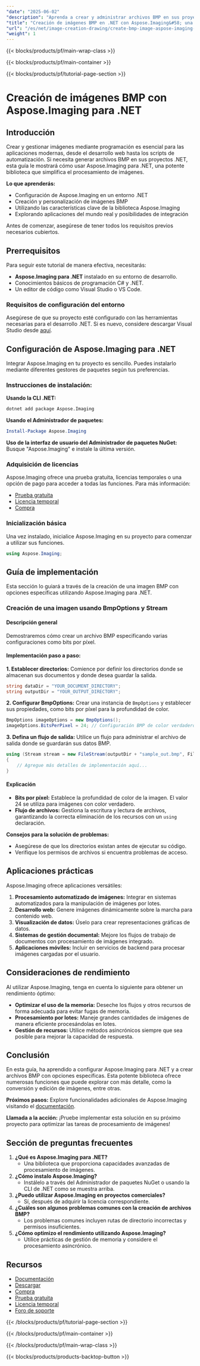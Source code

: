 ```yaml
---
"date": "2025-06-02"
"description": "Aprenda a crear y administrar archivos BMP en sus proyectos .NET con la biblioteca Aspose.Imaging. Esta guía abarca la configuración, la personalización y las aplicaciones prácticas."
"title": "Creación de imágenes BMP en .NET con Aspose.Imaging&#58; una guía completa"
"url": "/es/net/image-creation-drawing/create-bmp-image-aspose-imaging-dotnet/"
"weight": 1
---
```


{{< blocks/products/pf/main-wrap-class >}}

{{< blocks/products/pf/main-container >}}

{{< blocks/products/pf/tutorial-page-section >}}
# Creación de imágenes BMP con Aspose.Imaging para .NET

## Introducción
Crear y gestionar imágenes mediante programación es esencial para las aplicaciones modernas, desde el desarrollo web hasta los scripts de automatización. Si necesita generar archivos BMP en sus proyectos .NET, esta guía le mostrará cómo usar Aspose.Imaging para .NET, una potente biblioteca que simplifica el procesamiento de imágenes.

**Lo que aprenderás:**
- Configuración de Aspose.Imaging en un entorno .NET
- Creación y personalización de imágenes BMP
- Utilizando las características clave de la biblioteca Aspose.Imaging
- Explorando aplicaciones del mundo real y posibilidades de integración

Antes de comenzar, asegúrese de tener todos los requisitos previos necesarios cubiertos.

## Prerrequisitos
Para seguir este tutorial de manera efectiva, necesitarás:
- **Aspose.Imaging para .NET** instalado en su entorno de desarrollo.
- Conocimientos básicos de programación C# y .NET.
- Un editor de código como Visual Studio o VS Code.

### Requisitos de configuración del entorno
Asegúrese de que su proyecto esté configurado con las herramientas necesarias para el desarrollo .NET. Si es nuevo, considere descargar Visual Studio desde [aquí](https://visualstudio.microsoft.com/).

## Configuración de Aspose.Imaging para .NET
Integrar Aspose.Imaging en tu proyecto es sencillo. Puedes instalarlo mediante diferentes gestores de paquetes según tus preferencias.

### Instrucciones de instalación:

**Usando la CLI .NET:**
```bash
dotnet add package Aspose.Imaging
```

**Usando el Administrador de paquetes:**
```powershell
Install-Package Aspose.Imaging
```

**Uso de la interfaz de usuario del Administrador de paquetes NuGet:**
Busque "Aspose.Imaging" e instale la última versión.

### Adquisición de licencias
Aspose.Imaging ofrece una prueba gratuita, licencias temporales o una opción de pago para acceder a todas las funciones. Para más información:
- [Prueba gratuita](https://releases.aspose.com/imaging/net/)
- [Licencia temporal](https://purchase.aspose.com/temporary-license/)
- [Compra](https://purchase.aspose.com/buy)

### Inicialización básica
Una vez instalado, inicialice Aspose.Imaging en su proyecto para comenzar a utilizar sus funciones.
```csharp
using Aspose.Imaging;
```

## Guía de implementación
Esta sección lo guiará a través de la creación de una imagen BMP con opciones específicas utilizando Aspose.Imaging para .NET. 

### Creación de una imagen usando BmpOptions y Stream
#### Descripción general
Demostraremos cómo crear un archivo BMP especificando varias configuraciones como bits por píxel.

#### Implementación paso a paso:
**1. Establecer directorios:**
Comience por definir los directorios donde se almacenan sus documentos y donde desea guardar la salida.
```csharp
string dataDir = "YOUR_DOCUMENT_DIRECTORY";
string outputDir = "YOUR_OUTPUT_DIRECTORY";
```

**2. Configurar BmpOptions:**
Crear una instancia de `BmpOptions` y establecer sus propiedades, como bits por píxel para la profundidad de color.
```csharp
BmpOptions imageOptions = new BmpOptions();
imageOptions.BitsPerPixel = 24; // Configuración BMP de color verdadero
```

**3. Defina un flujo de salida:**
Utilice un flujo para administrar el archivo de salida donde se guardarán sus datos BMP.
```csharp
using (Stream stream = new FileStream(outputDir + "sample_out.bmp", FileMode.Create))
{
    // Agregue más detalles de implementación aquí...
}
```

#### Explicación
- **Bits por píxel:** Establece la profundidad de color de la imagen. El valor 24 se utiliza para imágenes con color verdadero.
- **Flujo de archivos:** Gestiona la escritura y lectura de archivos, garantizando la correcta eliminación de los recursos con un `using` declaración.

**Consejos para la solución de problemas:**
- Asegúrese de que los directorios existan antes de ejecutar su código.
- Verifique los permisos de archivos si encuentra problemas de acceso.

## Aplicaciones prácticas
Aspose.Imaging ofrece aplicaciones versátiles:
1. **Procesamiento automatizado de imágenes:** Integrar en sistemas automatizados para la manipulación de imágenes por lotes.
2. **Desarrollo web:** Genere imágenes dinámicamente sobre la marcha para contenido web.
3. **Visualización de datos:** Úselo para crear representaciones gráficas de datos.
4. **Sistemas de gestión documental:** Mejore los flujos de trabajo de documentos con procesamiento de imágenes integrado.
5. **Aplicaciones móviles:** Incluir en servicios de backend para procesar imágenes cargadas por el usuario.

## Consideraciones de rendimiento
Al utilizar Aspose.Imaging, tenga en cuenta lo siguiente para obtener un rendimiento óptimo:
- **Optimizar el uso de la memoria:** Deseche los flujos y otros recursos de forma adecuada para evitar fugas de memoria.
- **Procesamiento por lotes:** Maneje grandes cantidades de imágenes de manera eficiente procesándolas en lotes.
- **Gestión de recursos:** Utilice métodos asincrónicos siempre que sea posible para mejorar la capacidad de respuesta.

## Conclusión
En esta guía, ha aprendido a configurar Aspose.Imaging para .NET y a crear archivos BMP con opciones específicas. Esta potente biblioteca ofrece numerosas funciones que puede explorar con más detalle, como la conversión y edición de imágenes, entre otras.

**Próximos pasos:**
Explore funcionalidades adicionales de Aspose.Imaging visitando el [documentación](https://reference.aspose.com/imaging/net/).

**Llamada a la acción:** ¡Pruebe implementar esta solución en su próximo proyecto para optimizar las tareas de procesamiento de imágenes!

## Sección de preguntas frecuentes
1. **¿Qué es Aspose.Imaging para .NET?**
   - Una biblioteca que proporciona capacidades avanzadas de procesamiento de imágenes.
2. **¿Cómo instalo Aspose.Imaging?**
   - Instálelo a través del Administrador de paquetes NuGet o usando la CLI de .NET como se muestra arriba.
3. **¿Puedo utilizar Aspose.Imaging en proyectos comerciales?**
   - Sí, después de adquirir la licencia correspondiente.
4. **¿Cuáles son algunos problemas comunes con la creación de archivos BMP?**
   - Los problemas comunes incluyen rutas de directorio incorrectas y permisos insuficientes.
5. **¿Cómo optimizo el rendimiento utilizando Aspose.Imaging?**
   - Utilice prácticas de gestión de memoria y considere el procesamiento asincrónico.

## Recursos
- [Documentación](https://reference.aspose.com/imaging/net/)
- [Descargar](https://releases.aspose.com/imaging/net/)
- [Compra](https://purchase.aspose.com/buy)
- [Prueba gratuita](https://releases.aspose.com/imaging/net/)
- [Licencia temporal](https://purchase.aspose.com/temporary-license/)
- [Foro de soporte](https://forum.aspose.com/c/imaging/10)

{{< /blocks/products/pf/tutorial-page-section >}}

{{< /blocks/products/pf/main-container >}}

{{< /blocks/products/pf/main-wrap-class >}}

{{< blocks/products/products-backtop-button >}}